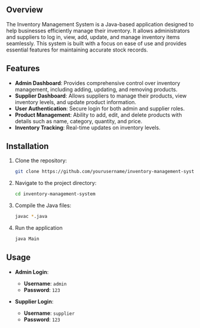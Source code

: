 ## Overview

The Inventory Management System is a Java-based application designed to help businesses efficiently manage their inventory. It allows administrators and suppliers to log in, view, add, update, and manage inventory items seamlessly. This system is built with a focus on ease of use and provides essential features for maintaining accurate stock records.

## Features

- **Admin Dashboard**: Provides comprehensive control over inventory management, including adding, updating, and removing products.
- **Supplier Dashboard**: Allows suppliers to manage their products, view inventory levels, and update product information.
- **User Authentication**: Secure login for both admin and supplier roles.
- **Product Management**: Ability to add, edit, and delete products with details such as name, category, quantity, and price.
- **Inventory Tracking**: Real-time updates on inventory levels.

## Installation

1. Clone the repository:

   ```bash
   git clone https://github.com/yourusername/inventory-management-system.git
   
2. Navigate to the project directory:

   ```bash
   cd inventory-management-system
   
3. Compile the Java files:
   
   ```bash
   javac *.java

4. Run the application

   ```bash
   java Main

## Usage

- **Admin Login**:  
  - **Username**: `admin`  
  - **Password**: `123`

- **Supplier Login**:  
  - **Username**: `supplier`  
  - **Password**: `123`



   

